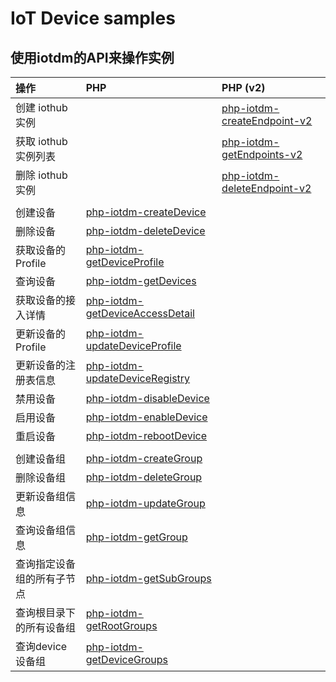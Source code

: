 # IoT Device samples

## 使用iotdm的API来操作实例

| 操作 | PHP | PHP (v2) |
| :-- | :-- | :-- |
| 创建 iothub 实例 || [php-iotdm-createEndpoint-v2](./php-iotdm-createEndpoint-v2) |
| 获取 iothub 实例列表 || [php-iotdm-getEndpoints-v2](./php-iotdm-getEndpoints-v2) |
| 删除 iothub 实例 || [php-iotdm-deleteEndpoint-v2](./php-iotdm-deleteEndpoint-v2) |
||||
| 创建设备 | [php-iotdm-createDevice](./php-iotdm-createDevice) |
| 删除设备 | [php-iotdm-deleteDevice](./php-iotdm-deleteDevice) |
| 获取设备的Profile | [php-iotdm-getDeviceProfile](./php-iotdm-getDeviceProfile) |
| 查询设备 | [php-iotdm-getDevices](./php-iotdm-getDevices) |
| 获取设备的接入详情 | [php-iotdm-getDeviceAccessDetail](./php-iotdm-getDeviceAccessDetail) |
| 更新设备的Profile | [php-iotdm-updateDeviceProfile](./php-iotdm-updateDeviceProfile) |
| 更新设备的注册表信息 | [php-iotdm-updateDeviceRegistry](./php-iotdm-updateDeviceRegistry) |
| 禁用设备 | [php-iotdm-disableDevice](./php-iotdm-disableDevice) |
| 启用设备 | [php-iotdm-enableDevice](./php-iotdm-enableDevice) |
| 重启设备 | [php-iotdm-rebootDevice](./php-iotdm-rebootDevice) |
|||
| 创建设备组 | [php-iotdm-createGroup](./php-iotdm-createGroup) |
| 删除设备组 | [php-iotdm-deleteGroup](./php-iotdm-deleteGroup) |
| 更新设备组信息 | [php-iotdm-updateGroup](./php-iotdm-updateGroup) |
| 查询设备组信息 | [php-iotdm-getGroup](./php-iotdm-getGroup) |
| 查询指定设备组的所有子节点 | [php-iotdm-getSubGroups](./php-iotdm-getSubGroups) |
| 查询根目录下的所有设备组 | [php-iotdm-getRootGroups](./php-iotdm-getRootGroups) |
| 查询device设备组 | [php-iotdm-getDeviceGroups](./php-iotdm-getDeviceGroups) |